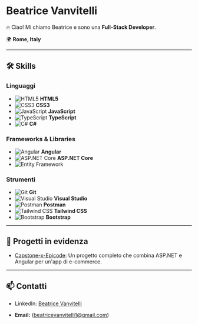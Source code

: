 # Beatrice Vanvitelli

🔥 Ciao! Mi chiamo Beatrice e sono una **Full-Stack Developer**.

🌍 **Rome, Italy**

---

## 🛠️ Skills

### Linguaggi
- ![HTML5](https://img.shields.io/badge/HTML5-%23E34F26.svg?&style=flat&logo=html5&logoColor=white) **HTML5**
- ![CSS3](https://img.shields.io/badge/CSS3-%231572B6.svg?&style=flat&logo=css3&logoColor=white) **CSS3**
- ![JavaScript](https://img.shields.io/badge/JavaScript-%23F7DF1E.svg?&style=flat&logo=javascript&logoColor=black) **JavaScript**
- ![TypeScript](https://img.shields.io/badge/TypeScript-%23007ACC.svg?&style=flat&logo=typescript&logoColor=white) **TypeScript**
- ![C#](https://img.shields.io/badge/C%23-%23239120.svg?&style=flat&logo=csharp&logoColor=white) **C#**

### Frameworks & Libraries
- ![Angular](https://img.shields.io/badge/Angular-%23DD0031.svg?&style=flat&logo=angular&logoColor=white) **Angular**
- ![ASP.NET Core](https://img.shields.io/badge/ASP.NET%20Core-%235C2D91.svg?&style=flat&logo=.net&logoColor=white) **ASP.NET Core**
- ![Entity Framework](https://img.shields.io/badge/Entity%20Framework-%235C2D91.svg?&style=flat)

### Strumenti
- ![Git](https://img.shields.io/badge/Git-%23F05033.svg?&style=flat&logo=git&logoColor=white) **Git**
- ![Visual Studio](https://img.shields.io/badge/Visual%20Studio-%235C2D91.svg?&style=flat&logo=visual-studio&logoColor=white) **Visual Studio**
- ![Postman](https://img.shields.io/badge/Postman-%23FF6C37.svg?&style=flat&logo=postman&logoColor=white) **Postman**
- ![Tailwind CSS](https://img.shields.io/badge/TailwindCSS-%2338B2AC.svg?&style=flat&logo=tailwind-css&logoColor=white) **Tailwind CSS**
- ![Bootstrap](https://img.shields.io/badge/Bootstrap-%23563D7C.svg?&style=flat&logo=bootstrap&logoColor=white) **Bootstrap**

---

## 🌟 Progetti in evidenza
- [Capstone-x-Epicode](https://github.com/BeatriceV96/Capstone-x-Epicode): Un progetto completo che combina ASP.NET e Angular per un'app di e-commerce.

---

## 📫 Contatti
- LinkedIn: [Beatrice Vanvitelli](https://linkedin.com/in/beatrice-vanvitelli-81926a252)

- **Email:** (beatricevanvitelli1@gmail.com)

<!--
**BeatriceV96/BeatriceV96** is a ✨ _special_ ✨ repository because its `README.md` (this file) appears on your GitHub profile.

Here are some ideas to get you started:

- 🔭 I’m currently working on ...
- 🌱 I’m currently learning ...
- 👯 I’m looking to collaborate on ...
- 🤔 I’m looking for help with ...
- 💬 Ask me about ...
- 📫 How to reach me: ...
- 😄 Pronouns: ...
- ⚡ Fun fact: ...
-->
